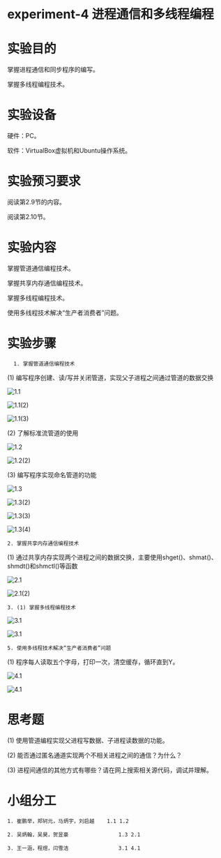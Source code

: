 # experiment-4 进程通信和多线程编程

# 实验目的

  掌握进程通信和同步程序的编写。

  掌握多线程编程技术。

# 实验设备

  硬件：PC。

  软件：VirtualBox虚拟机和Ubuntu操作系统。

# 实验预习要求

  阅读第2.9节的内容。

  阅读第2.10节。

# 实验内容

  掌握管道通信编程技术。

  掌握共享内存通信编程技术。

  掌握多线程编程技术。

  使用多线程技术解决“生产者消费者”问题。

# 实验步骤

      1. 掌握管道通信编程技术

  (1)  编写程序创建、读/写并关闭管道，实现父子进程之间通过管道的数据交换

   ![1.1](./assets/1.1.png)

   ![1.1(2)](./assets/1.1%20(2).png)

   ![1.1(3)](./assets/1.1%20(3).png)

  (2)  了解标准流管道的使用

   ![1.2](./assets/1.2.png)

   ![1.2(2)](./assets/1.2%20(2).png)

  (3)  编写程序实现命名管道的功能

  ![1.3](./assets/1.3.png)

  ![1.3(2)](./assets/1.3%20(2).png)

  ![1.3(3)](./assets/1.3%20(3).png)

  ![1.3(4)](./assets/1.3%20(4).png)

    2. 掌握共享内存通信编程技术

  (1) 通过共享内存实现两个进程之间的数据交换，主要使用shget()、shmat()、shmdt()和shmctl()等函数

  ![2.1](./assets/2.1.png)

  ![2.1(2)](./assets/2.1%20(2).png)

    3. (1) 掌握多线程编程技术

  ![3.1](./assets/3.1.jpg)

  ![3.1](./assets/3.1%20(2).jpg)

    5. 使用多线程技术解决“生产者消费者”问题

  (1) 程序每人读取五个字母，打印一次，清空缓存，循环直到Y。

  ![4.1](./assets/4.1.jpg)

  ![4.1](./assets/4.1%20(2).jpg)

# 思考题

 (1) 使用管道编程实现父进程写数据、子进程读数据的功能。

 (2) 能否通过匿名通道实现两个不相关进程之间的通信？为什么？

 (3) 进程间通信的其他方式有哪些？请在网上搜索相关源代码，调试并理解。



# 小组分工

    1. 崔鹏举，郑轲元，马炳宇，刘启越    1.1 1.2
    
    2. 吴炳翰，吴昊，贺昱豪                1.3 2.1
    
    3. 王一涵，程煜，闫雪洁                3.1 4.1

